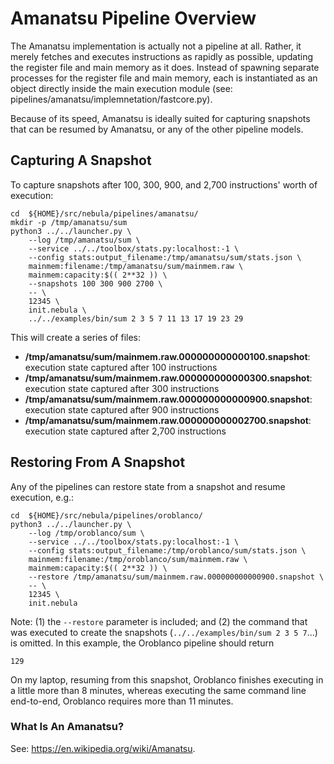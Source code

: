 # Amanatsu Pipeline Overview

The Amanatsu implementation is actually not a pipeline at all. Rather, it
merely fetches and executes instructions as rapidly as possible, updating
the register file and main memory as it does. Instead of spawning separate
processes for the register file and main memory, each is instantiated as
an object directly inside the main execution module
(see: pipelines/amanatsu/implemnetation/fastcore.py).

Because of its speed, Amanatsu is ideally suited for capturing snapshots
that can be resumed by Amanatsu, or any of the other pipeline models.

## Capturing A Snapshot

To capture snapshots after 100, 300, 900, and 2,700 instructions' worth of
execution:

    cd  ${HOME}/src/nebula/pipelines/amanatsu/
    mkdir -p /tmp/amanatsu/sum
    python3 ../../launcher.py \
        --log /tmp/amanatsu/sum \
        --service ../../toolbox/stats.py:localhost:-1 \
        --config stats:output_filename:/tmp/amanatsu/sum/stats.json \
        mainmem:filename:/tmp/amanatsu/sum/mainmem.raw \
        mainmem:capacity:$(( 2**32 )) \
        --snapshots 100 300 900 2700 \
        -- \
        12345 \
        init.nebula \
        ../../examples/bin/sum 2 3 5 7 11 13 17 19 23 29

This will create a series of files:

* **/tmp/amanatsu/sum/mainmem.raw.000000000000100.snapshot**: execution state captured after 100 instructions
* **/tmp/amanatsu/sum/mainmem.raw.000000000000300.snapshot**: execution state captured after 300 instructions
* **/tmp/amanatsu/sum/mainmem.raw.000000000000900.snapshot**: execution state captured after 900 instructions
* **/tmp/amanatsu/sum/mainmem.raw.000000000002700.snapshot**: execution state captured after 2,700 instructions

## Restoring From A Snapshot

Any of the pipelines can restore state from a snapshot and resume execution,
e.g.:

    cd  ${HOME}/src/nebula/pipelines/oroblanco/
    python3 ../../launcher.py \
        --log /tmp/oroblanco/sum \
        --service ../../toolbox/stats.py:localhost:-1 \
        --config stats:output_filename:/tmp/oroblanco/sum/stats.json \
        mainmem:filename:/tmp/oroblanco/sum/mainmem.raw \
        mainmem:capacity:$(( 2**32 )) \
        --restore /tmp/amanatsu/sum/mainmem.raw.000000000000900.snapshot \
        -- \
        12345 \
        init.nebula

Note: (1) the `--restore` parameter is included; and (2) the command that
was executed to create the snapshots (`../../examples/bin/sum 2 3 5 7`...) is
omitted. In this example, the Oroblanco pipeline should return

    129

On my laptop, resuming from this snapshot, Oroblanco finishes executing in
a little more than 8 minutes, whereas executing the same command line
end-to-end, Oroblanco requires more than 11 minutes.

### What Is An Amanatsu?

See: https://en.wikipedia.org/wiki/Amanatsu.
